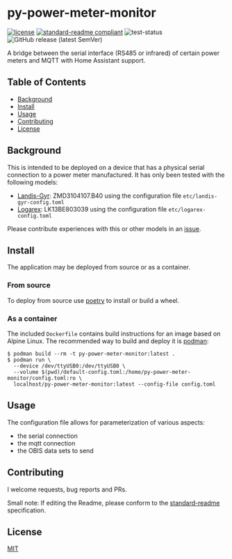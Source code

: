 # py-power-meter-monitor

[![license](https://img.shields.io/github/license/weltenwort/py-power-meter-monitor?style=flat-square)](LICENSE)
[![standard-readme compliant](https://img.shields.io/badge/readme%20style-standard-brightgreen.svg?style=flat-square)](https://github.com/RichardLitt/standard-readme)
![test-status](https://img.shields.io/github/workflow/status/weltenwort/py-power-meter-monitor/Run%20Tests?label=tests&style=flat-square)
![GitHub release (latest SemVer)](https://img.shields.io/github/v/release/weltenwort/py-power-meter-monitor?sort=semver&style=flat-square)

A bridge between the serial interface (RS485 or infrared) of certain power meters and MQTT with Home Assistant support.

## Table of Contents

- [Background](#background)
- [Install](#install)
- [Usage](#usage)
- [Contributing](#contributing)
- [License](#license)

## Background

This is intended to be deployed on a device that has a physical serial connection to a power meter manufactured. It has only been tested with the following models:

- [Landis-Gyr]: ZMD3104107.B40 using the configuration file `etc/landis-gyr-config.toml`
- [Logarex]: LK13BE803039 using the configuration file `etc/logarex-config.toml`

Please contribute experiences with this or other models in an [issue].

## Install

The application may be deployed from source or as a container.

### From source

To deploy from source use [poetry] to install or build a wheel.

### As a container

The included `Dockerfile` contains build instructions for an image based on Alpine Linux. The recommended way to build and deploy it is [podman]:

```
$ podman build --rm -t py-power-meter-monitor:latest .
$ podman run \
  --device /dev/ttyUSB0:/dev/ttyUSB0 \
  --volume $(pwd)/default-config.toml:/home/py-power-meter-monitor/config.toml:ro \
  localhost/py-power-meter-monitor:latest --config-file config.toml
```

## Usage

The configuration file allows for parameterization of various aspects:

- the serial connection
- the mqtt connection
- the OBIS data sets to send

## Contributing

I welcome requests, bug reports and PRs.

Small note: If editing the Readme, please conform to the [standard-readme](https://github.com/RichardLitt/standard-readme) specification.

## License

[MIT](LICENSE)


[Landis-Gyr]: https://www.landisgyr.com/
[Logarex]: http://www.logarex.cz/en/homepage
[issue]: https://github.com/weltenwort/py-power-meter-monitor/issues/new
[poetry]: https://python-poetry.org/
[podman]: https://podman.io/
